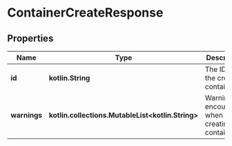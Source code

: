 
# ContainerCreateResponse

## Properties
Name | Type | Description | Notes
------------ | ------------- | ------------- | -------------
**id** | **kotlin.String** | The ID of the created container | 
**warnings** | **kotlin.collections.MutableList&lt;kotlin.String&gt;** | Warnings encountered when creating the container |  [optional]



